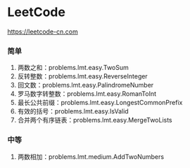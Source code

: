 # LeetCode
https://leetcode-cn.com
### 简单
1. 两数之和：problems.lmt.easy.TwoSum
2. 反转整数：problems.lmt.easy.ReverseInteger
3. 回文数：problems.lmt.easy.PalindromeNumber
4. 罗马数字转整数：problems.lmt.easy.RomanToInt
5. 最长公共前缀：problems.lmt.easy.LongestCommonPrefix
6. 有效的括号：problems.lmt.easy.IsValid
7. 合并两个有序链表：problems.lmt.easy.MergeTwoLists
### 中等
1. 两数相加：problems.lmt.medium.AddTwoNumbers